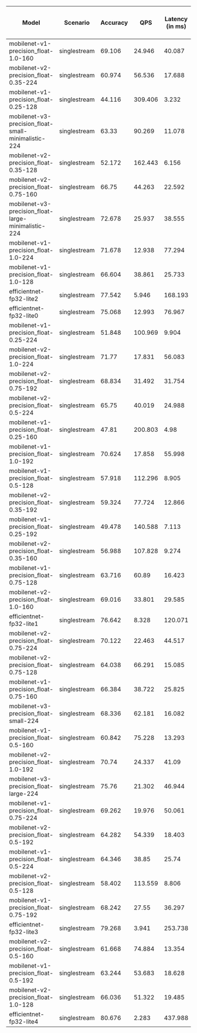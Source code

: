 | Model                                               | Scenario     |   Accuracy |     QPS |   Latency (in ms) | Power Efficiency (in samples/J)   |
|-----------------------------------------------------|--------------|------------|---------|-------------------|-----------------------------------|
| mobilenet-v1-precision_float-1.0-160                | singlestream |     69.106 |  24.946 |            40.087 |                                   |
| mobilenet-v2-precision_float-0.35-224               | singlestream |     60.974 |  56.536 |            17.688 |                                   |
| mobilenet-v1-precision_float-0.25-128               | singlestream |     44.116 | 309.406 |             3.232 |                                   |
| mobilenet-v3-precision_float-small-minimalistic-224 | singlestream |     63.33  |  90.269 |            11.078 |                                   |
| mobilenet-v2-precision_float-0.35-128               | singlestream |     52.172 | 162.443 |             6.156 |                                   |
| mobilenet-v2-precision_float-0.75-160               | singlestream |     66.75  |  44.263 |            22.592 |                                   |
| mobilenet-v3-precision_float-large-minimalistic-224 | singlestream |     72.678 |  25.937 |            38.555 |                                   |
| mobilenet-v1-precision_float-1.0-224                | singlestream |     71.678 |  12.938 |            77.294 |                                   |
| mobilenet-v1-precision_float-1.0-128                | singlestream |     66.604 |  38.861 |            25.733 |                                   |
| efficientnet-fp32-lite2                             | singlestream |     77.542 |   5.946 |           168.193 |                                   |
| efficientnet-fp32-lite0                             | singlestream |     75.068 |  12.993 |            76.967 |                                   |
| mobilenet-v1-precision_float-0.25-224               | singlestream |     51.848 | 100.969 |             9.904 |                                   |
| mobilenet-v2-precision_float-1.0-224                | singlestream |     71.77  |  17.831 |            56.083 |                                   |
| mobilenet-v2-precision_float-0.75-192               | singlestream |     68.834 |  31.492 |            31.754 |                                   |
| mobilenet-v2-precision_float-0.5-224                | singlestream |     65.75  |  40.019 |            24.988 |                                   |
| mobilenet-v1-precision_float-0.25-160               | singlestream |     47.81  | 200.803 |             4.98  |                                   |
| mobilenet-v1-precision_float-1.0-192                | singlestream |     70.624 |  17.858 |            55.998 |                                   |
| mobilenet-v1-precision_float-0.5-128                | singlestream |     57.918 | 112.296 |             8.905 |                                   |
| mobilenet-v2-precision_float-0.35-192               | singlestream |     59.324 |  77.724 |            12.866 |                                   |
| mobilenet-v1-precision_float-0.25-192               | singlestream |     49.478 | 140.588 |             7.113 |                                   |
| mobilenet-v2-precision_float-0.35-160               | singlestream |     56.988 | 107.828 |             9.274 |                                   |
| mobilenet-v1-precision_float-0.75-128               | singlestream |     63.716 |  60.89  |            16.423 |                                   |
| mobilenet-v2-precision_float-1.0-160                | singlestream |     69.016 |  33.801 |            29.585 |                                   |
| efficientnet-fp32-lite1                             | singlestream |     76.642 |   8.328 |           120.071 |                                   |
| mobilenet-v2-precision_float-0.75-224               | singlestream |     70.122 |  22.463 |            44.517 |                                   |
| mobilenet-v2-precision_float-0.75-128               | singlestream |     64.038 |  66.291 |            15.085 |                                   |
| mobilenet-v1-precision_float-0.75-160               | singlestream |     66.384 |  38.722 |            25.825 |                                   |
| mobilenet-v3-precision_float-small-224              | singlestream |     68.336 |  62.181 |            16.082 |                                   |
| mobilenet-v1-precision_float-0.5-160                | singlestream |     60.842 |  75.228 |            13.293 |                                   |
| mobilenet-v2-precision_float-1.0-192                | singlestream |     70.74  |  24.337 |            41.09  |                                   |
| mobilenet-v3-precision_float-large-224              | singlestream |     75.76  |  21.302 |            46.944 |                                   |
| mobilenet-v1-precision_float-0.75-224               | singlestream |     69.262 |  19.976 |            50.061 |                                   |
| mobilenet-v2-precision_float-0.5-192                | singlestream |     64.282 |  54.339 |            18.403 |                                   |
| mobilenet-v1-precision_float-0.5-224                | singlestream |     64.346 |  38.85  |            25.74  |                                   |
| mobilenet-v2-precision_float-0.5-128                | singlestream |     58.402 | 113.559 |             8.806 |                                   |
| mobilenet-v1-precision_float-0.75-192               | singlestream |     68.242 |  27.55  |            36.297 |                                   |
| efficientnet-fp32-lite3                             | singlestream |     79.268 |   3.941 |           253.738 |                                   |
| mobilenet-v2-precision_float-0.5-160                | singlestream |     61.668 |  74.884 |            13.354 |                                   |
| mobilenet-v1-precision_float-0.5-192                | singlestream |     63.244 |  53.683 |            18.628 |                                   |
| mobilenet-v2-precision_float-1.0-128                | singlestream |     66.036 |  51.322 |            19.485 |                                   |
| efficientnet-fp32-lite4                             | singlestream |     80.676 |   2.283 |           437.988 |                                   |